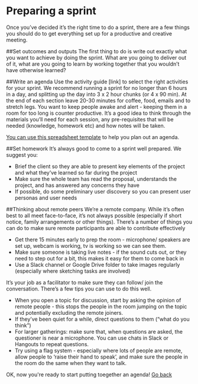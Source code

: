 # **Preparing a sprint**

Once you’ve decided it’s the right time to do a sprint, there are a few things you should do to get everything set up for a productive and creative meeting. 

##Set outcomes and outputs
The first thing to do is write out exactly what you want to achieve by doing the sprint. What are you going to deliver out of it, what are you going to learn by working together that you wouldn’t have otherwise learned?

##Write an agenda
Use the activity guide [link] to select the right activities for your sprint. We recommend running a sprint for no longer than 6 hours in a day, and splitting up the day into 3 x 2 hour chunks (or 4 x 90 min). At the end of each section leave 20-30 minutes for coffee, food, emails and to stretch legs. You want to keep people awake and alert - keeping them in a room for too long is counter productive. 
It’s a good idea to think through the materials you’ll need for each session, any pre-requisites that will be needed (knowledge, homework etc) and how notes will be taken.

[You can use this spreadsheet template](https://docs.google.com/spreadsheets/d/1U1MDw17maxty55JsvIUdNAx0-hIiJAZXHJTd1m-3sFU/edit#gid=0) to help you plan out an agenda. 

##Set homework
It’s always good to come to a sprint well prepared. We suggest you:
- Brief the client so they are able to present key elements of the project and what they’ve learned so far during the project
- Make sure the whole team has read the proposal, understands the project, and has answered any concerns they have
- If possible, do some preliminary user discovery so you can present user personas and user needs

##Thinking about remote peers
We’re a remote company. While it’s often best to all meet face-to-face, it’s not always possible (especially if short notice, family arrangements or other things). There’s a number of things you can do to make sure remote participants are able to contribute effectively
- Get there 15 minutes early to prep the room - microphone/ speakers are set up, webcam is working, tv is working so we can see them. 
- Make sure someone is taking live notes - if the sound cuts out, or they need to step out for a bit, this makes it easy for them to come back in
- Use a Slack channel or Google Drive folder to take images regularly (especially where sketching tasks are involved)

It’s your job as a facilitator to make sure they can follow/ join the conversation. There’s a few tips you can use to do this well. 
- When you open a topic for discussion, start by asking the opinion of remote people - this stops the people in the room jumping on the topic and potentially excluding the remote joiners. 
- If they’ve been quiet for a while, direct questions to them (“what do you think”)
- For larger gatherings: make sure that, when questions are asked, the questioner is near a microphone. You can use chats in Slack or Hangouts to repeat questions. 
- Try using a flag system - especially where lots of people are remote, allow people to ‘raise their hand to speak’, and make sure the people in the room do the same when they want to talk.

OK, now you're ready to start putting toegether an agenda! [Go back](/projects/sprint-guidelines/index) 